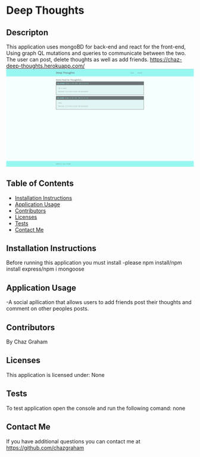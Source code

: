 # Deep Thoughts

## Descripton
This application uses mongoBD for back-end and react for the front-end, Using  graph QL mutations and queries to communicate between the two. The user can post, delete thoughts as well as add friends. 
https://chaz-deep-thoughts.herokuapp.com/
![](./client/assets/deep-thoughts.jpg)

## Table of Contents
  * [Installation Instructions](#installation-instructions)
  * [Application Usage](#application-usage)
  * [Contributors](#contributors)
  * [Licenses](#licenses)
  * [Tests](#tests)
  * [Contact Me](#contact-me)

## Installation Instructions
Before running this application you must install -please npm install/npm install express/npm i mongoose

## Application Usage
-A social apllication that allows users to add friends post their thoughts and comment on other peoples posts.

## Contributors
By Chaz Graham

## Licenses
This application is licensed under: None

## Tests
To test application open the console and run the following comand: none

## Contact Me
If you have additional questions you can contact me at https://github.com/chazgraham